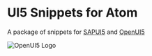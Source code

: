 # UI5 Snippets for Atom

A package of snippets for [SAPUI5](sapui5.hana.ondemand.com/sdk/) and [OpenUI5](openui5.hana.ondemand.com)

![OpenUI5 Logo](http://sap.github.io/openui5/images/icotxt_white_220x72_blue_open.png)
